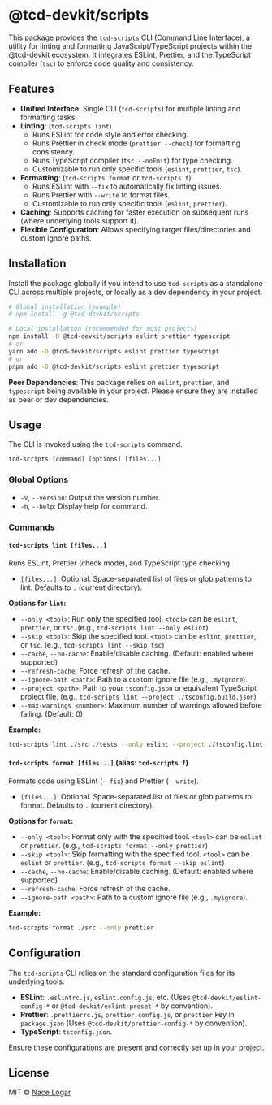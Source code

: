 # @tcd-devkit/scripts

This package provides the `tcd-scripts` CLI (Command Line Interface), a utility for linting and formatting JavaScript/TypeScript projects within the @tcd-devkit ecosystem. It integrates ESLint, Prettier, and the TypeScript compiler (`tsc`) to enforce code quality and consistency.

## Features

- **Unified Interface**: Single CLI (`tcd-scripts`) for multiple linting and formatting tasks.
- **Linting**: (`tcd-scripts lint`)
  - Runs ESLint for code style and error checking.
  - Runs Prettier in check mode (`prettier --check`) for formatting consistency.
  - Runs TypeScript compiler (`tsc --noEmit`) for type checking.
  - Customizable to run only specific tools (`eslint`, `prettier`, `tsc`).
- **Formatting**: (`tcd-scripts format` or `tcd-scripts f`)
  - Runs ESLint with `--fix` to automatically fix linting issues.
  - Runs Prettier with `--write` to format files.
  - Customizable to run only specific tools (`eslint`, `prettier`).
- **Caching**: Supports caching for faster execution on subsequent runs (where underlying tools support it).
- **Flexible Configuration**: Allows specifying target files/directories and custom ignore paths.

## Installation

Install the package globally if you intend to use `tcd-scripts` as a standalone CLI across multiple projects, or locally as a dev dependency in your project.

```bash
# Global installation (example)
# npm install -g @tcd-devkit/scripts

# Local installation (recommended for most projects)
npm install -D @tcd-devkit/scripts eslint prettier typescript
# or
yarn add -D @tcd-devkit/scripts eslint prettier typescript
# or
pnpm add -D @tcd-devkit/scripts eslint prettier typescript
```

**Peer Dependencies**: This package relies on `eslint`, `prettier`, and `typescript` being available in your project. Please ensure they are installed as peer or dev dependencies.

## Usage

The CLI is invoked using the `tcd-scripts` command.

```
tcd-scripts [command] [options] [files...]
```

### Global Options

- `-V`, `--version`: Output the version number.
- `-h`, `--help`: Display help for command.

### Commands

#### `tcd-scripts lint [files...]`

Runs ESLint, Prettier (check mode), and TypeScript type checking.

- `[files...]`: Optional. Space-separated list of files or glob patterns to lint. Defaults to `.` (current directory).

**Options for `lint`:**

- `--only <tool>`: Run only the specified tool. `<tool>` can be `eslint`, `prettier`, or `tsc`. (e.g., `tcd-scripts lint --only eslint`)
- `--skip <tool>`: Skip the specified tool. `<tool>` can be `eslint`, `prettier`, or `tsc`. (e.g., `tcd-scripts lint --skip tsc`)
- `--cache`, `--no-cache`: Enable/disable caching. (Default: enabled where supported)
- `--refresh-cache`: Force refresh of the cache.
- `--ignore-path <path>`: Path to a custom ignore file (e.g., `.myignore`).
- `--project <path>`: Path to your `tsconfig.json` or equivalent TypeScript project file. (e.g., `tcd-scripts lint --project ./tsconfig.build.json`)
- `--max-warnings <number>`: Maximum number of warnings allowed before failing. (Default: 0)

**Example:**

```bash
tcd-scripts lint ./src ./tests --only eslint --project ./tsconfig.lint.json --max-warnings 10
```

#### `tcd-scripts format [files...]` (alias: `tcd-scripts f`)

Formats code using ESLint (`--fix`) and Prettier (`--write`).

- `[files...]`: Optional. Space-separated list of files or glob patterns to format. Defaults to `.` (current directory).

**Options for `format`:**

- `--only <tool>`: Format only with the specified tool. `<tool>` can be `eslint` or `prettier`. (e.g., `tcd-scripts format --only prettier`)
- `--skip <tool>`: Skip formatting with the specified tool. `<tool>` can be `eslint` or `prettier`. (e.g., `tcd-scripts format --skip eslint`)
- `--cache`, `--no-cache`: Enable/disable caching. (Default: enabled where supported)
- `--refresh-cache`: Force refresh of the cache.
- `--ignore-path <path>`: Path to a custom ignore file (e.g., `.myignore`).

**Example:**

```bash
tcd-scripts format ./src --only prettier
```

## Configuration

The `tcd-scripts` CLI relies on the standard configuration files for its underlying tools:

- **ESLint**: `.eslintrc.js`, `eslint.config.js`, etc. (Uses `@tcd-devkit/eslint-config-*` or `@tcd-devkit/eslint-preset-*` by convention).
- **Prettier**: `.prettierrc.js`, `prettier.config.js`, or `prettier` key in `package.json` (Uses `@tcd-devkit/prettier-config-*` by convention).
- **TypeScript**: `tsconfig.json`.

Ensure these configurations are present and correctly set up in your project.

## License

MIT © [Nace Logar](https://thecodedestroyer.com)
